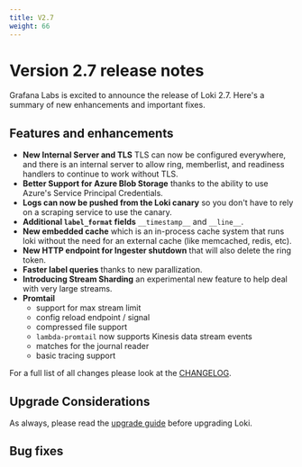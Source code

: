 ```yaml
---
title: V2.7
weight: 66
---
```


# Version 2.7 release notes

Grafana Labs is excited to announce the release of Loki 2.7. Here's a summary of new enhancements and important fixes.

## Features and enhancements

- **New Internal Server and TLS** TLS can now be configured everywhere, and there is an internal server to allow ring, memberlist, and readiness handlers to continue to work without TLS.
- **Better Support for Azure Blob Storage** thanks to the ability to use Azure's Service Principal Credentials.
- **Logs can now be pushed from the Loki canary** so you don't have to rely on a scraping service to use the canary.
- **Additional `label_format` fields** `__timestamp__` and `__line__`.
- **New embedded cache** which is an in-process cache system that runs loki without the need for an external cache (like memcached, redis, etc).
- **New HTTP endpoint for Ingester shutdown** that will also delete the ring token.
- **Faster label queries** thanks to new parallization.
- **Introducing Stream Sharding** an experimental new feature to help deal with very large streams.
- **Promtail**
  - support for max stream limit
  - config reload endpoint / signal
  - compressed file support
  - `lambda-promtail` now supports Kinesis data stream events
  - matches for the journal reader
  - basic tracing support

For a full list of all changes please look at the [CHANGELOG](https://github.com/grafana/loki/blob/main/CHANGELOG.md).

## Upgrade Considerations

As always, please read the [upgrade guide](../../upgrading/#260) before upgrading Loki.

## Bug fixes
